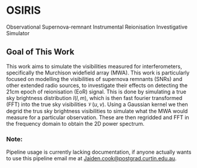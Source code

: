 # OSIRIS
Observational Supernova-remnant Instrumental Reionisation Investigative Simulator


## Goal of This Work

This work aims to simulate the visibilities measured for interferometers, specifically the Murchison widefield array (MWA). This work is particularly focused on modelling the visibilities of supernova remnants (SNRs) and other extended radio sources, to investigate their effects on detecting the 21cm epoch of reionisation (EoR) signal. This is done by simulating a true sky brightness distribution $I(l,m)$, which is then fast fourier transformed (FFT) into the true sky visibilities $\mathcal{V}(u,v)$. Using a Gaussian kernel we then degrid the trus sky brightness visibilities to simulate what the MWA would measure for a particular observation. These are then regridded and FFT in the frequency domain to obtain the 2D power spectrum.


### Note:

Pipeline usage is currently lacking documentation, if anyone actually wants to use this pipeline email me at Jaiden.cook@postgrad.curtin.edu.au.
